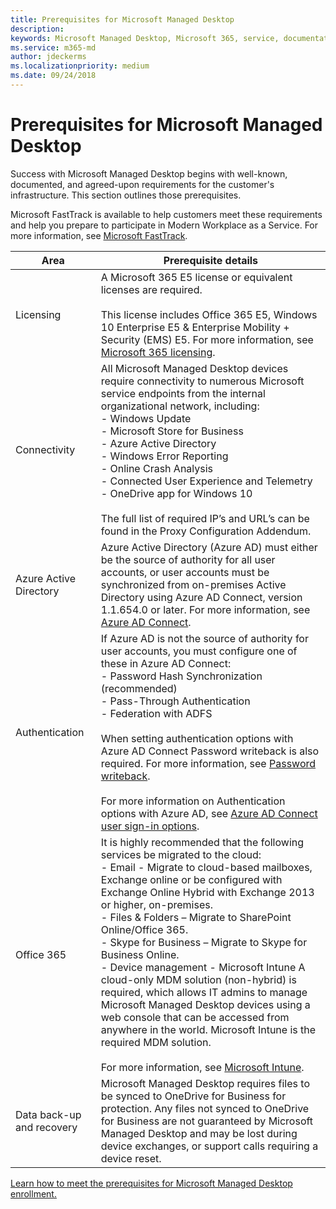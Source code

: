 ```yaml
---
title: Prerequisites for Microsoft Managed Desktop
description:  
keywords: Microsoft Managed Desktop, Microsoft 365, service, documentation
ms.service: m365-md
author: jdeckerms
ms.localizationpriority: medium
ms.date: 09/24/2018
---
```


# Prerequisites for Microsoft Managed Desktop

<!--This topic is the target for a "Learn more" link in the Admin Portal (aka.ms/prereq-azure); do not delete.-->
<!--from Prerequisites -->

Success with Microsoft Managed Desktop begins with well-known, documented, and agreed-upon requirements for the customer's infrastructure. This section outlines those prerequisites. 

Microsoft FastTrack is available to help customers meet these requirements and help you prepare to participate in Modern Workplace as a Service. For more information, see [Microsoft FastTrack](https://fasttrack.microsoft.com/about). 

Area | Prerequisite details
--- | ---
Licensing | A Microsoft 365 E5 license or equivalent licenses are required.<br><br>This license includes Office 365 E5, Windows 10 Enterprise E5 & Enterprise Mobility + Security (EMS) E5. For more information, see [Microsoft 365 licensing](https://www.microsoft.com/Licensing/product-licensing/microsoft-365-enterprise.aspx).
Connectivity |	All Microsoft Managed Desktop devices require connectivity to numerous Microsoft service endpoints  from the internal organizational network, including:<br>- Windows Update<br>- Microsoft Store for Business<br>- Azure Active Directory<br>- Windows Error Reporting<br>- Online Crash Analysis<br>- Connected User Experience and Telemetry<br>- OneDrive app for Windows 10<br><br>The full list of required IP’s and URL’s can be found in the Proxy Configuration Addendum. 
Azure Active Directory |	Azure Active Directory (Azure AD) must either be the source of authority for all user accounts, or user accounts must be synchronized from on-premises Active Directory using Azure AD Connect, version 1.1.654.0 or later. For more information, see [Azure AD Connect](https://docs.microsoft.com/azure/active-directory/connect/active-directory-aadconnect).
Authentication |	If Azure AD is not the source of authority for user accounts, you must configure one of these in Azure AD Connect:<br>- Password Hash Synchronization (recommended)<br>- Pass-Through Authentication<br>- Federation with ADFS<br><br>When setting authentication options with Azure AD Connect Password writeback is also required. For more information, see [Password writeback](https://docs.microsoft.com/azure/active-directory/authentication/howto-sspr-writeback). <br><br>For more information on Authentication options with Azure AD, see [Azure AD Connect user sign-in options](https://docs.microsoft.com/azure/active-directory/connect/active-directory-aadconnect-user-signin).
Office 365 |	It is highly recommended that the following services be migrated to the cloud:<br>- Email - Migrate to cloud-based mailboxes, Exchange online or be configured with Exchange Online Hybrid with Exchange 2013 or higher, on-premises.<br>- Files & Folders – Migrate to SharePoint Online/Office 365.<br>- Skype for Business  – Migrate to Skype for Business Online.<br>- Device management - Microsoft Intune	A cloud-only MDM solution (non-hybrid) is required, which allows IT admins to manage Microsoft Managed Desktop devices using a web console that can be accessed from anywhere in the world. Microsoft Intune is the required MDM solution.<br><br>For more information, see [Microsoft Intune](https://www.microsoft.com/cloud-platform/microsoft-intune). 
Data back-up and recovery |	Microsoft Managed Desktop requires files to be synced to OneDrive for Business for protection. Any files not synced to OneDrive for Business are not guaranteed by Microsoft Managed Desktop and may be lost during device exchanges, or support calls requiring a device reset.  

[Learn how to meet the prerequisites for Microsoft Managed Desktop enrollment.](../get-ready/index.md)